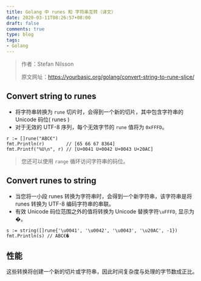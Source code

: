 ```yaml
---
title: Golang 中 runes 和 字符串互转（译文）
date: 2020-03-11T08:26:57+08:00
draft: false
comments: true
type: blog
tags: 
- Golang
---
```


> 作者：Stefan Nilsson
> 
> 原文网址：https://yourbasic.org/golang/convert-string-to-rune-slice/


## Convert string to runes
- 将字符串转换为 `rune` 切片时，会得到一个新的切片，其中包含字符串的 Unicode 码位( runes )
- 对于无效的 UTF-8 序列，每个无效字节的 `rune` 值将为 `0xFFFD`。

```
r := []rune("ABC€")
fmt.Println(r)        // [65 66 67 8364]
fmt.Printf("%U\n", r) // [U+0041 U+0042 U+0043 U+20AC]
```

> 您还可以使用 `range` 循环访问字符串的码位。

## Convert runes to string
- 当您将一小段 runes 转换为字符串时，会得到一个新字符串，该字符串是将 runes 转换为 UTF-8 编码字符串的串联。
- 有效 Unicode 码位范围之外的值将转换为 Unicode 替换字符`\uFFFD`, 显示为�。

```
s := string([]rune{'\u0041', '\u0042', '\u0043', '\u20AC', -1})
fmt.Println(s) // ABC€�
```

## 性能
这些转换将创建一个新的切片或字符串，因此时间复杂度与处理的字节数成正比。
